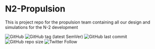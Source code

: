 # N2-Propulsion

This is project repo for the propulsion team containing all our design and simulations for the N-2 development

![GitHub](https://img.shields.io/github/license/nakujaproject/N2_Propulsion)
![GitHub tag (latest SemVer)](https://img.shields.io/github/v/tag/nakujaproject/N2_Propulsion) ![GitHub last commit](https://img.shields.io/github/last-commit/nakujaproject/N2_Propulsion) ![GitHub repo size](https://img.shields.io/github/repo-size/nakujaproject/N2_Propulsion) ![Twitter Follow](https://img.shields.io/twitter/follow/Nakuja6?style=social)

